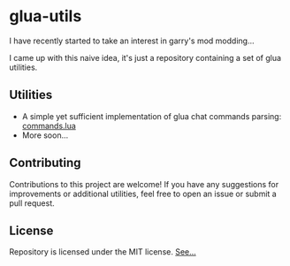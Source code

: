 # glua-utils

I have recently started to take an interest in garry's mod modding...

I came up with this naive idea, it's just a repository containing a set of glua utilities.

## Utilities

- A simple yet sufficient implementation of glua chat commands parsing: [commands.lua](./commands.lua)
- More soon...

## Contributing

Contributions to this project are welcome! If you have any suggestions for improvements or additional utilities, feel free to open an issue or submit a pull request.

## License

Repository is licensed under the MIT license. [See...](./LICENSE)
